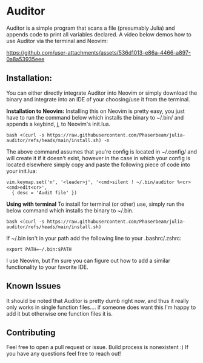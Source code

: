# Auditor
Auditor is a simple program that scans a file (presumably Julia) and appends code to print all variables declared. A video below demos how to use Auditor via the terminal and Neovim: 

https://github.com/user-attachments/assets/536d1013-e86a-4466-a897-0a8a53935eee

## Installation:
You can either directly integrate Auditor into Neovim or simply download the binary and integrate into an IDE of your choosing/use it from the terminal.

**Installation to Neovim:**
Installing this on Neovim is pretty easy, you just have to run the command below which installs the binary to ~/.bin/ and appends a keybind, <leader>j, to Neovim's init.lua.  
```
bash <(curl -s https://raw.githubusercontent.com/Phaserbeam/julia-auditor/refs/heads/main/install.sh) -n
```
The above command assumes that you're config is located in ~/.config/ and will create it if it doesn't exist, however in the case in which your config is located elsewhere simply copy and paste the following piece of code into your init.lua:
```
vim.keymap.set('n', '<leader>j', '<cmd>silent ! ~/.bin/auditor %<cr><cmd>edit<cr>',
  { desc = 'Audit file' })

```

**Using with terminal**
To install for terminal (or other) use, simply run the below command which installs the binary to ~/.bin.
```
bash <(curl -s https://raw.githubusercontent.com/Phaserbeam/julia-auditor/refs/heads/main/install.sh)
```
If ~/.bin isn't in your path add the following line to your .bashrc/.zshrc:
```
export PATH=~/.bin:$PATH
```
I use Neovim, but I'm sure you can figure out how to add a similar functionality to your favorite IDE.

## Known Issues
It should be noted that Auditor is pretty dumb right now, and thus it really only works in single function files.... if someone does want this I'm happy to add it but otherwise one function files it is.

## Contributing
Feel free to open a pull request or issue. Build process is nonexistent :)
If you have any questions feel free to reach out!
